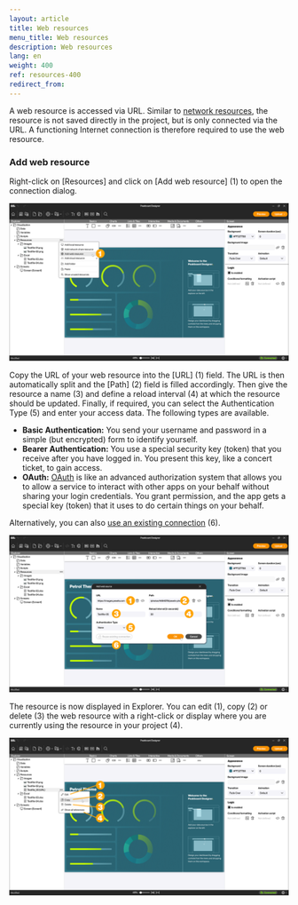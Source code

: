```yaml
---
layout: article
title: Web resources
menu_title: Web resources
description: Web resources
lang: en
weight: 400
ref: resources-400
redirect_from:
---
```


A web resource is accessed via URL. Similar to [network resources](/resources/en-resources-network.html), the resource is not saved directly in the project, but is only connected via the URL.
A functioning Internet connection is therefore required to use the web resource.

### Add web resource

Right-click on [Resources] and click on [Add web resource] (1) to open the connection dialog.

![Add web resource](/assets/images/resources/en_resources-web-01.png)

Copy the URL of your web resource into the [URL] (1) field. The URL is then automatically split and the [Path] (2) field is filled accordingly. Then give the resource a name (3) and define a reload interval (4) at which the resource should be updated.
Finally, if required, you can select the Authentication Type (5) and enter your access data.
The following types are available.

* **Basic Authentication:** You send your username and password in a simple (but encrypted) form to identify yourself.
* **Bearer Authentication:** You use a special security key (token) that you receive after you have logged in. You present this key, like a concert ticket, to gain access.
* **OAuth:** [OAuth](/data_sources/Basics/en-OAuth.html) is like an advanced authorization system that allows you to allow a service to interact with other apps on your behalf without sharing your login credentials. You grant permission, and the app gets a special key (token) that it uses to do certain things on your behalf.

Alternatively, you can also [use an existing connection](/data_sources/Basics/en-shared-connection.html) (6).

![Set up connection](/assets/images/resources/en_resources-web-02.png)

The resource is now displayed in Explorer.
You can edit (1), copy (2) or delete (3) the web resource with a right-click or display where you are currently using the resource in your project (4).

![Manage web resource](/assets/images/resources/en_resources-web-03.png)
